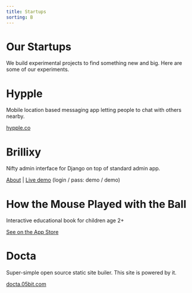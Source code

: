 ```yaml
---
title: Startups
sorting: B
---
```


# Our Startups

We build experimental projects to find something new and big. Here are some of our experiments.

# Hypple

Mobile location based messaging app letting people to chat with others nearby.

<a href="http://hypple.co" target="_blank">hypple.co</a>

# Brillixy

Nifty admin interface for Django on top of standard admin app.

<a href="/brillixy/">About</a> |
<a href="http://brillixy.05bit.com" target="_blank">Live demo</a> (login / pass: demo / demo)

# How the Mouse Played with the Ball

Interactive educational book for children age 2+

<a href="https://itunes.apple.com/us/app/how-mouse-played-ball-book/id483558719?mt=8" target="_blank">See on the App Store</a>

# Docta

Super-simple open source static site builer. This site is powered by it.

<a href="http://docta.05bit.com" target="_blank">docta.05bit.com</a>
